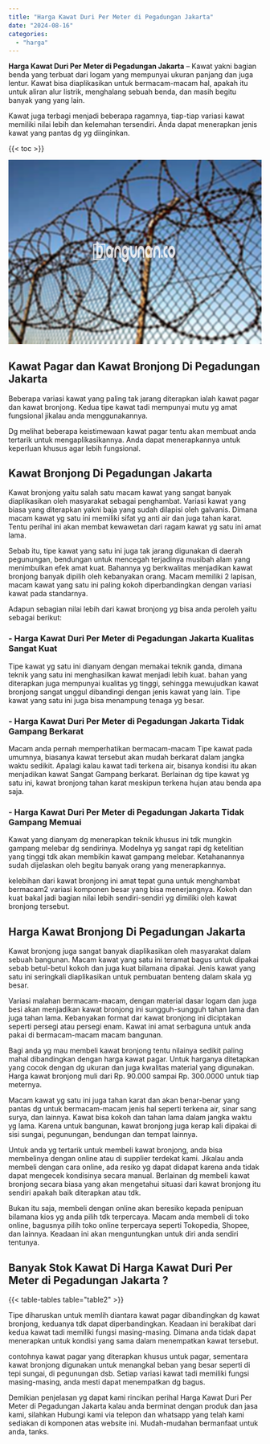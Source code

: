 ```yaml
---
title: "Harga Kawat Duri Per Meter di Pegadungan Jakarta"
date: "2024-08-16"
categories: 
  - "harga"
---
```


**Harga Kawat Duri Per Meter di Pegadungan Jakarta** – Kawat yakni bagian benda yang terbuat dari logam yang mempunyai ukuran panjang dan juga lentur. Kawat bisa diaplikasikan untuk bermacam-macam hal, apakah itu untuk aliran alur listrik, menghalang sebuah benda, dan masih begitu banyak yang yang lain.

Kawat juga terbagi menjadi beberapa ragamnya, tiap-tiap variasi kawat memiliki nilai lebih dan kelemahan tersendiri. Anda dapat menerapkan jenis kawat yang pantas dg yg diinginkan.

{{< toc >}}

![Harga Kawat Duri Per Meter di Pegadungan Jakarta](/images/jual-kawat-murah51.png)

## Kawat Pagar dan Kawat Bronjong Di Pegadungan Jakarta

Beberapa variasi kawat yang paling tak jarang diterapkan ialah kawat pagar dan kawat bronjong. Kedua tipe kawat tadi mempunyai mutu yg amat fungsional jikalau anda menggunakannya.

Dg melihat beberapa keistimewaan kawat pagar tentu akan membuat anda tertarik untuk mengaplikasikannya. Anda dapat menerapkannya untuk keperluan khusus agar lebih fungsional.

## Kawat Bronjong Di Pegadungan Jakarta

Kawat bronjong yaitu salah satu macam kawat yang sangat banyak diaplikasikan oleh masyarakat sebagai penghambat. Variasi kawat yang biasa yang diterapkan yakni baja yang sudah dilapisi oleh galvanis. Dimana macam kawat yg satu ini memiliki sifat yg anti air dan juga tahan karat. Tentu perihal ini akan membat kewawetan dari ragam kawat yg satu ini amat lama.

Sebab itu, tipe kawat yang satu ini juga tak jarang digunakan di daerah pegunungan, bendungan untuk mencegah terjadinya musibah alam yang menimbulkan efek amat kuat. Bahannya yg berkwalitas menjadikan kawat bronjong banyak dipilih oleh kebanyakan orang. Macam memiliki 2 lapisan, macam kawat yang satu ini paling kokoh diperbandingkan dengan variasi kawat pada standarnya.

Adapun sebagian nilai lebih dari kawat bronjong yg bisa anda peroleh yaitu sebagai berikut:

### \- Harga Kawat Duri Per Meter di Pegadungan Jakarta Kualitas Sangat Kuat

Tipe kawat yg satu ini dianyam dengan memakai teknik ganda, dimana teknik yang satu ini menghasilkan kawat menjadi lebih kuat. bahan yang diterapkan juga mempunyai kualitas yg tinggi, sehingga mewujudkan kawat bronjong sangat unggul dibandingi dengan jenis kawat yang lain. Tipe kawat yang satu ini juga bisa menampung tenaga yg besar.

### \- Harga Kawat Duri Per Meter di Pegadungan Jakarta Tidak Gampang Berkarat

Macam anda pernah memperhatikan bermacam-macam Tipe kawat pada umumnya, biasanya kawat tersebut akan mudah berkarat dalam jangka waktu sedikit. Apalagi kalau kawat tadi terkena air, bisanya kondisi itu akan menjadikan kawat Sangat Gampang berkarat. Berlainan dg tipe kawat yg satu ini, kawat bronjong tahan karat meskipun terkena hujan atau benda apa saja.

### \- Harga Kawat Duri Per Meter di Pegadungan Jakarta Tidak Gampang Memuai

Kawat yang dianyam dg menerapkan teknik khusus ini tdk mungkin gampang melebar dg sendirinya. Modelnya yg sangat rapi dg ketelitian yang tinggi tdk akan membikin kawat gampang melebar. Ketahanannya sudah dijelaskan oleh begitu banyak orang yang menerapkannya.

kelebihan dari kawat bronjong ini amat tepat guna untuk menghambat bermacam2 variasi komponen besar yang bisa menerjangnya. Kokoh dan kuat bakal jadi bagian nilai lebih sendiri-sendiri yg dimiliki oleh kawat bronjong tersebut.

## Harga Kawat Bronjong Di Pegadungan Jakarta

Kawat bronjong juga sangat banyak diaplikasikan oleh masyarakat dalam sebuah bangunan. Macam kawat yang satu ini teramat bagus untuk dipakai sebab betul-betul kokoh dan juga kuat bilamana dipakai. Jenis kawat yang satu ini seringkali diaplikasikan untuk pembuatan benteng dalam skala yg besar.

Variasi malahan bermacam-macam, dengan material dasar logam dan juga besi akan menjadikan kawat bronjong ini sungguh-sungguh tahan lama dan juga tahan lama. Kebanyakan format dar kawat bronjong ini diciptakan seperti persegi atau persegi enam. Kawat ini amat serbaguna untuk anda pakai di bermacam-macam macam bangunan.

Bagi anda yg mau membeli kawat bronjong tentu nilainya sedikit paling mahal dibandingkan dengan harga kawat pagar. Untuk harganya ditetapkan yang cocok dengan dg ukuran dan juga kwalitas material yang digunakan. Harga kawat bronjong muli dari Rp. 90.000 sampai Rp. 300.0000 untuk tiap meternya.

Macam kawat yg satu ini juga tahan karat dan akan benar-benar yang pantas dg untuk bermacam-macam jenis hal seperti terkena air, sinar sang surya, dan lainnya. Kawat bisa kokoh dan tahan lama dalam jangka waktu yg lama. Karena untuk bangunan, kawat bronjong juga kerap kali dipakai di sisi sungai, pegunungan, bendungan dan tempat lainnya.

Untuk anda yg tertarik untuk membeli kawat bronjong, anda bisa membelinya dengan online atau di supplier terdekat kami. Jikalau anda membeli dengan cara online, ada resiko yg dapat didapat karena anda tidak dapat mengecek kondisinya secara manual. Berlainan dg membeli kawat bronjong secara biasa yang akan mengetahui situasi dari kawat bronjong itu sendiri apakah baik diterapkan atau tdk.

Bukan itu saja, membeli dengan online akan beresiko kepada penipuan bilamana kios yg anda pilih tdk terpercaya. Macam anda membeli di toko online, bagusnya pilih toko online terpercaya seperti Tokopedia, Shopee, dan lainnya. Keadaan ini akan menguntungkan untuk diri anda sendiri tentunya.

## Banyak Stok Kawat Di Harga Kawat Duri Per Meter di Pegadungan Jakarta ?

{{< table-tables table="table2" >}}

Tipe diharuskan untuk memlih diantara kawat pagar dibandingkan dg kawat bronjong, keduanya tdk dapat diperbandingkan. Keadaan ini berakibat dari kedua kawat tadi memiliki fungsi masing-masing. Dimana anda tidak dapat menerapkan untuk kondisi yang sama dalam menempatkan kawat tersebut.

contohnya kawat pagar yang diterapkan khusus untuk pagar, sementara kawat bronjong digunakan untuk menangkal beban yang besar seperti di tepi sungai, di pegunungan dsb. Setiap variasi kawat tadi memiliki fungsi masing-masing, anda mesti dapat menempatkan dg bagus.

Demikian penjelasan yg dapat kami rincikan perihal Harga Kawat Duri Per Meter di Pegadungan Jakarta kalau anda berminat dengan produk dan jasa kami, silahkan Hubungi kami via telepon dan whatsapp yang telah kami sediakan di komponen atas website ini. Mudah-mudahan bermanfaat untuk anda, tanks.
